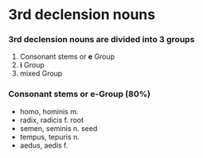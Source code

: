 # 3rd declension nouns

### 3rd declension nouns are divided into 3 groups

1) Consonant stems or **e** Group
2) **i** Group 
3) mixed Group 

### Consonant stems or e-Group (80%) 
- homo, hominis m.
- radix, radicis f. root
- semen, seminis n. seed
- tempus, tepuris n.
- aedus, aedis f. 
